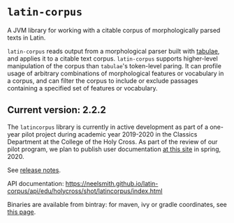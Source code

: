 # `latin-corpus`

A JVM library for working with a citable corpus of morphologically parsed texts in Latin.

`latin-corpus` reads output from a morphological parser built with [tabulae](https://github.com/neelsmith/tabulae), and applies it to a citable text corpus. `latin-corpus` supports higher-level manipulation of the corpus than `tabulae`'s token-level paring. It can profile usage of arbitrary combinations of morphological features or vocabulary in a corpus, and can filter the corpus to include or exclude passages containing a specified set of features or vocabulary.


## Current version:  2.2.2

The `latincorpus` library is currently in active development as part of a one-year pilot project during academic year 2019-2020 in the Classics Department at the College of the Holy Cross.  As part of the review of our pilot program, we plan to publish user documentation [at this site](https://neelsmith.github.io/latin-corpus/) in spring, 2020.


See [release notes](releases.md).

API documentation: <https://neelsmith.github.io/latin-corpus/api/edu/holycross/shot/latincorpus/index.html>

Binaries are available from bintray: for maven, ivy or gradle coordinates, see [this page](https://bintray.com/neelsmith/maven/latincorpus).

